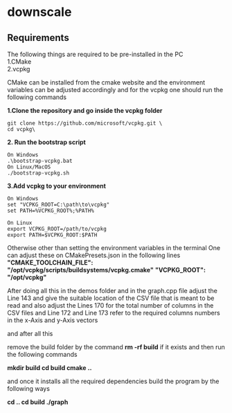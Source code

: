 # downscale

## Requirements 

The following things are required to be pre-installed in the PC\
1.CMake\
2.vcpkg

CMake can be installed from the cmake website and the environment variables can be adjusted accordingly and for the vcpkg one should run the following commands
 

**1.Clone the repository and go inside the vcpkg folder**
```shell
git clone https://github.com/microsoft/vcpkg.git \
cd vcpkg\
```

**2. Run the bootstrap script**
```shell
On Windows
.\bootstrap-vcpkg.bat
On Linux/MacOS
./bootstrap-vcpkg.sh
```


**3.Add vcpkg to your environment**
```shell
On Windows
set "VCPKG_ROOT=C:\path\to\vcpkg"
set PATH=%VCPKG_ROOT%;%PATH%

On Linux
export VCPKG_ROOT=/path/to/vcpkg
export PATH=$VCPKG_ROOT:$PATH
```

Otherwise other than setting the environment variables in the terminal
One can adjust these on CMakePresets.json in the following lines
        **"CMAKE_TOOLCHAIN_FILE": "/opt/vcpkg/scripts/buildsystems/vcpkg.cmake"**
        **"VCPKG_ROOT": "/opt/vcpkg"**



After doing all this in the demos folder and in the graph.cpp file 
adjust the Line 143 and give the suitable location of the CSV file that is meant to be read
and also adjust the Lines 170 for the total number of columns in the CSV files
and Line 172 and Line 173 refer to the required columns numbers in the x-Axis and y-Axis vectors


and after all this

remove the build folder by the command
**rm -rf build** if it exists
and then run the following commands

**mkdir build
cd build
cmake ..**

and once it installs all the required dependencies
build the program by the following ways 

**cd ..
cd build
./graph**
